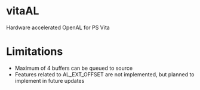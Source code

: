 # vitaAL
Hardware accelerated OpenAL for PS Vita
# Limitations
- Maximum of 4 buffers can be queued to source
- Features related to AL_EXT_OFFSET are not implemented, but planned to implement in future updates
